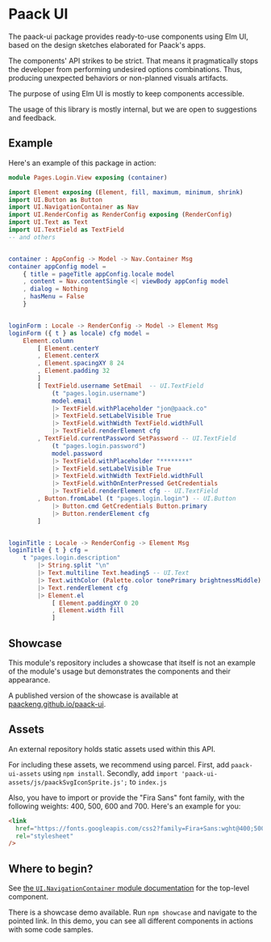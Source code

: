 # Paack UI

The paack-ui package provides ready-to-use components using Elm UI, based on the design sketches elaborated for Paack's apps.

The components' API strikes to be strict. That means it pragmatically stops the developer from performing undesired options combinations. Thus, producing unexpected behaviors or non-planned visuals artifacts.

The purpose of using Elm UI is mostly to keep components accessible.

The usage of this library is mostly internal, but we are open to suggestions and feedback.

## Example

Here's an example of this package in action:

```elm
module Pages.Login.View exposing (container)

import Element exposing (Element, fill, maximum, minimum, shrink)
import UI.Button as Button
import UI.NavigationContainer as Nav
import UI.RenderConfig as RenderConfig exposing (RenderConfig)
import UI.Text as Text
import UI.TextField as TextField
-- and others


container : AppConfig -> Model -> Nav.Container Msg
container appConfig model =
    { title = pageTitle appConfig.locale model
    , content = Nav.contentSingle <| viewBody appConfig model
    , dialog = Nothing
    , hasMenu = False
    }


loginForm : Locale -> RenderConfig -> Model -> Element Msg
loginForm ({ t } as locale) cfg model =
    Element.column
        [ Element.centerY
        , Element.centerX
        , Element.spacingXY 8 24
        , Element.padding 32
        ]
        [ TextField.username SetEmail  -- UI.TextField
            (t "pages.login.username")
            model.email
            |> TextField.withPlaceholder "jon@paack.co"
            |> TextField.setLabelVisible True
            |> TextField.withWidth TextField.widthFull
            |> TextField.renderElement cfg
        , TextField.currentPassword SetPassword -- UI.TextField
            (t "pages.login.password")
            model.password
            |> TextField.withPlaceholder "********"
            |> TextField.setLabelVisible True
            |> TextField.withWidth TextField.widthFull
            |> TextField.withOnEnterPressed GetCredentials
            |> TextField.renderElement cfg -- UI.TextField
        , Button.fromLabel (t "pages.login.login") -- UI.Button
            |> Button.cmd GetCredentials Button.primary
            |> Button.renderElement cfg
        ]


loginTitle : Locale -> RenderConfig -> Element Msg
loginTitle { t } cfg =
    t "pages.login.description"
        |> String.split "\n"
        |> Text.multiline Text.heading5 -- UI.Text
        |> Text.withColor (Palette.color tonePrimary brightnessMiddle)
        |> Text.renderElement cfg
        |> Element.el
            [ Element.paddingXY 0 20
            , Element.width fill
            ]
```

## Showcase

This module's repository includes a showcase that itself is not an example of the module's usage but demonstrates the components and their appearance.

A published version of the showcase is available at [paackeng.github.io/paack-ui](https://paackeng.github.io/paack-ui).

## Assets

An external repository holds static assets used within this API.

For including these assets, we recommend using parcel.
First, add `paack-ui-assets` using `npm install`.
Secondly, add `import 'paack-ui-assets/js/paackSvgIconSprite.js';` to `index.js`

Also, you have to import or provide the "Fira Sans" font family, with the following weights: 400, 500, 600 and 700. Here's an example for you:

```html
<link
  href="https://fonts.googleapis.com/css2?family=Fira+Sans:wght@400;500;600;700&display=swap"
  rel="stylesheet"
/>
```

## Where to begin?

See [the `UI.NavigationContainer` module documentation](http://package.elm-lang.org/packages/PaackEng/paack-ui/latest/UI-NavigationContainer) for the top-level component.

There is a showcase demo available. Run `npm showcase` and navigate to the pointed link. In this demo, you can see all different components in actions with some code samples.
